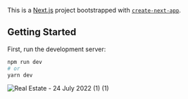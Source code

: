 This is a [Next.js](https://nextjs.org/) project bootstrapped with [`create-next-app`](https://github.com/vercel/next.js/tree/canary/packages/create-next-app).

## Getting Started

First, run the development server:

```bash
npm run dev
# or
yarn dev
```

![Real Estate - 24 July 2022 (1) (1)](https://user-images.githubusercontent.com/86415401/180661440-5149df30-4c59-4b19-b736-515406277c60.gif)
